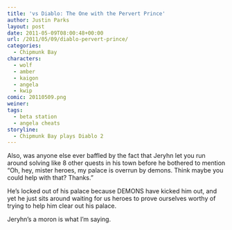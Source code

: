 ```yaml
---
title: 'vs Diablo: The One with the Pervert Prince'
author: Justin Parks
layout: post
date: 2011-05-09T08:00:48+00:00
url: /2011/05/09/diablo-pervert-prince/
categories:
  - Chipmunk Bay
characters:
  - wolf
  - amber
  - kaigon
  - angela
  - kwip
comic: 20110509.png
weiner:
tags:
  - beta station
  - angela cheats
storyline:
  - Chipmunk Bay plays Diablo 2
---
```

Also, was anyone else ever baffled by the fact that Jeryhn let you run around solving like 8 other quests in his town before he bothered to mention &#8220;Oh, hey, mister heroes, my palace is overrun by demons. Think maybe you could help with that? Thanks.&#8221;

He&#8217;s locked out of his palace because DEMONS have kicked him out, and yet he just sits around waiting for us heroes to prove ourselves worthy of trying to help him clear out his palace.

Jeryhn&#8217;s a moron is what I&#8217;m saying.